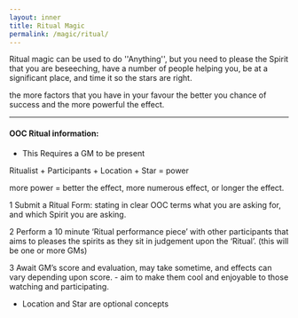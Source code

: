 ```yaml
---
layout: inner
title: Ritual Magic
permalink: /magic/ritual/
---
```

Ritual magic can be used to do ''Anything'', but you need to please the Spirit that you are beseeching, have a number of people helping you, be at a significant place, and time it so the stars are right.

the more factors that you have in your favour the better you chance of success and the more powerful the effect.


---
#### OOC Ritual information:

* This Requires a GM to be present

Ritualist + Participants + Location + Star = power

more power = better the effect, more numerous effect, or longer the effect.

1 Submit a Ritual Form: stating in clear OOC terms what you are asking for, and which Spirit you are asking.

2 Perform a 10 minute ‘Ritual performance piece’ with other participants that aims to pleases the spirits as they sit in judgement upon the ‘Ritual’. (this will be one or more GMs) 

3 Await GM’s score and evaluation, may take sometime, and effects can vary depending upon score. - aim to make them cool and enjoyable to those watching and participating.

* Location and Star are optional concepts